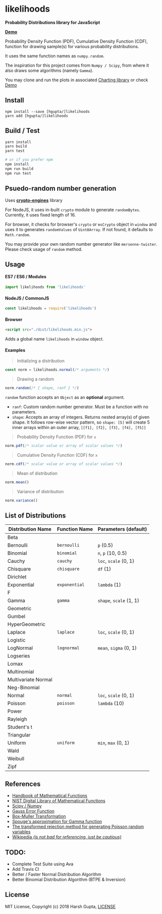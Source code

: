 # likelihoods
__Probability Distributions library for JavaScript__

[__Demo__][demo]

Probability Density Function (PDF), Cumulative Density Function (CDF),
function for drawing sample(s) for various probability distributions.

It uses the same function names as `numpy.random`.

The inspiration for this project comes from `Numpy / Scipy`, from where it
also draws some algorithms (namely `Gamma`).

You may clone and run the plots in associated [Charting library][charting]
or check [Demo][demo]

## Install
```
npm install --save [hgupta/]likelihoods
yarn add [hgupta/]likelihoods
```

## Build / Test
```sh
yarn install
yarn build
yarn test

# or if you prefer npm
npm install
npm run build
npm run test
```

## Psuedo-random number generation

Uses [__crypto-engines__][crypto-engine] library

For NodeJS, it uses in-built `crypto` module to generate `randomBytes`.
Currently, it uses fixed length of 16.

For browser, it checks for browser's `crypto` or `msCrypto` object in `window`
and uses it to generates `randomValues` of `Uint8Array`.
If not found, it defaults to `Math.random`.

You may provide your own random number generator like `mersenne-twister`.
Please check usage of `random` method.

## Usage

#### ES7 / ES6 / Modules
```javascript
import likelihoods from 'likelihoods'
```

#### NodeJS / CommonJS
```javascript
const likelihoods = require('likelihoods')
```

#### Browser
```html
<script src="./dist/likelihoods.min.js">
```

Adds a global name `likelihoods` in `window` object.

#### Examples

> Initializing a distribution

```javascript
const norm = likelihoods.normal(/* arguments */)
```

> Drawing a random

```javascript
norm.random(/* { shape, ranf } */)
```
`random` function accepts an `Object` as an __optional__ argument.

- `ranf`: Custom random number generator. Must be a function with no parameters.
- `shape`: Accepts an array of integers. Returns nested array(s) of given shape.
It follows row-wise vector pattern, so `shape: [5]` will create 5 inner arrays
within an outer array, `[[f1], [f2], [f3], [f4], [f5]]`

> Probability Density Function (PDF) for `x`
```javascript
norm.pdf(/* scalar value or array of scalar values */)
```

> Cumulative Density Function (CDF) for `x`
```javascript
norm.cdf(/* scalar value or array of scalar values */)
```

> Mean of distribution
```javascript
norm.mean()
```

> Variance of distribution
```javascript
norm.variance()
```

## List of Distributions

| Distribution Name   | Function Name | Parameters (default)    |
| ------------------- | ------------- | ----------------------- |
| Beta                |               |                         |
| Bernoulli           | `bernoulli`   | `p` (0.5)               |
| Binomial            | `binomial`    | `n`, `p` (10, 0.5)      |
| Cauchy              | `cauchy`      | `loc`, `scale` (0, 1)   |
| Chisquare           | `chisquare`   | `df` (1)                |
| Dirichlet           |               |                         |
| Exponential         | `exponential` | `lambda` (1)            |
| F                   |               |                         |
| Gamma               | `gamma`       | `shape`, `scale` (1, 1) |
| Geometric           |               |                         |
| Gumbel              |               |                         |
| HyperGeometric      |               |                         |
| Laplace             | `laplace`     | `loc`, `scale` (0, 1)   |
| Logistic            |               |                         |
| LogNormal           | `lognormal`   | `mean`, `sigma` (0, 1)  |
| Logseries           |               |                         |
| Lomax               |               |                         |
| Multinomial         |               |                         |
| Multivariate Normal |               |                         |
| Neg-Binomial        |               |                         |
| Normal              | `normal`      | `loc`, `scale` (0, 1)   |
| Poisson             | `poisson`     | `lambda` (10)           |
| Power               |               |                         |
| Rayleigh            |               |                         |
| Student's t         |               |                         |
| Triangular          |               |                         |
| Uniform             | `uniform`     | `min`, `max` (0, 1)     |
| Wald                |               |                         |
| Weibull             |               |                         |
| Zipf                |               |                         |

## References
- [Handbook of Mathematical Functions][nist-hmf]
- [NIST Digital Library of Mathematical Functions][dlmf-nist]
- [Scipy / Numpy][numpy]
- [Gauss Error Function][error_fn]
- [Box-Muller Transformation][box-muller]
- [Spouge's approximation for Gamma function][gamma-fn]
- [The transformed rejection method for generating Poisson random variables][poisson-ptrs]
- [Wikipedia _(is not bad for referencing, just be cautious)_][wiki]

## TODO:
- Complete Test Suite using Ava
- Add Travis CI
- Better / Faster Normal Distribution Algorithm
- Better Binomial Distribution Algorithm (BTPE & Inversion)

## License
MIT License, Copyright (c) 2018 Harsh Gupta, [LICENSE][license]


  [charting]: https://github.com/hgupta/likelihoods-charting
  [demo]: https://hgupta.github.io/likelihoods
  [crypto-engine]: https://github.com/hgupta/crypto-engines
  [nist-hmf]: http://people.math.sfu.ca/~cbm/aands/intro.htm
  [dlmf-nist]: https://dlmf.nist.gov/
  [numpy]: https://docs.scipy.org/doc/numpy/reference/routines.random.html
  [error_fn]: https://en.wikipedia.org/wiki/Error_function#Approximation_with_elementary_functions
  [box-muller]: http://www.design.caltech.edu/erik/Misc/Gaussian.html
  [gamma-fn]: https://deamentiaemundi.wordpress.com/2013/06/29/the-gamma-function-with-spouges-approximation/
  [license]: https://github.com/hgupta/likelihoods/blob/master/LICENSE
  [poisson-ptrs]: https://www.sciencedirect.com/science/article/pii/0167668793909974
  [wiki]: https://en.wikipedia.org/wiki/
